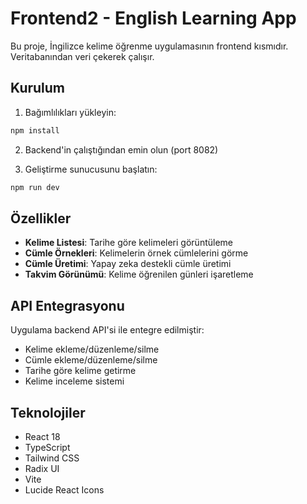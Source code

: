 # Frontend2 - English Learning App

Bu proje, İngilizce kelime öğrenme uygulamasının frontend kısmıdır. Veritabanından veri çekerek çalışır.

## Kurulum

1. Bağımlılıkları yükleyin:
```bash
npm install
```

2. Backend'in çalıştığından emin olun (port 8082)

3. Geliştirme sunucusunu başlatın:
```bash
npm run dev
```

## Özellikler

- **Kelime Listesi**: Tarihe göre kelimeleri görüntüleme
- **Cümle Örnekleri**: Kelimelerin örnek cümlelerini görme
- **Cümle Üretimi**: Yapay zeka destekli cümle üretimi
- **Takvim Görünümü**: Kelime öğrenilen günleri işaretleme

## API Entegrasyonu

Uygulama backend API'si ile entegre edilmiştir:
- Kelime ekleme/düzenleme/silme
- Cümle ekleme/düzenleme/silme
- Tarihe göre kelime getirme
- Kelime inceleme sistemi

## Teknolojiler

- React 18
- TypeScript
- Tailwind CSS
- Radix UI
- Vite
- Lucide React Icons